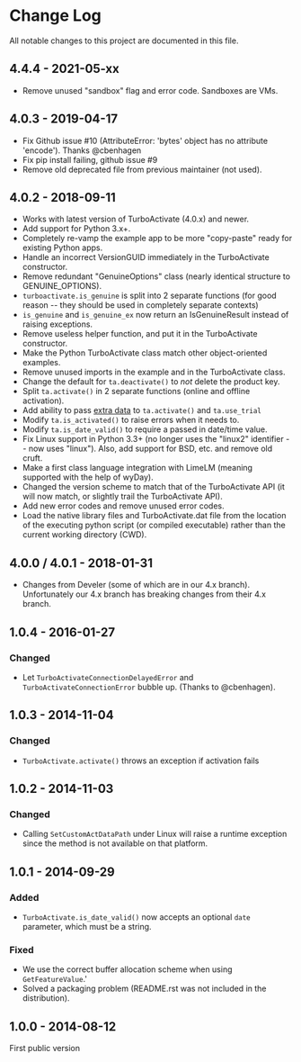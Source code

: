 # Change Log

All notable changes to this project are documented in this file.

## 4.4.4 - 2021-05-xx

* Remove unused "sandbox" flag and error code. Sandboxes are VMs.

## 4.0.3 - 2019-04-17

* Fix Github issue #10 (AttributeError: 'bytes' object has no attribute 'encode'). Thanks @cbenhagen
* Fix pip install failing, github issue #9
* Remove old deprecated file from previous maintainer (not used).


## 4.0.2 - 2018-09-11

* Works with latest version of TurboActivate (4.0.x) and newer.
* Add support for Python 3.x+.
* Completely re-vamp the example app to be more "copy-paste" ready for existing Python apps.
* Handle an incorrect VersionGUID immediately in the TurboActivate constructor.
* Remove redundant "GenuineOptions" class (nearly identical structure to GENUINE_OPTIONS).
* `turboactivate.is_genuine` is split into 2 separate functions (for good reason --
  they should be used in completely separate contexts)
* `is_genuine` and `is_genuine_ex` now return an IsGenuineResult instead of raising exceptions.
* Remove useless helper function, and put it in the TurboActivate constructor.
* Make the Python TurboActivate class match other object-oriented examples.
* Remove unused imports in the example and in the TurboActivate class.
* Change the default for `ta.deactivate()` to *not* delete the product key.
* Split `ta.activate()` in 2 separate functions (online and offline activation).
* Add ability to pass [extra data](https://wyday.com/limelm/help/extra-data/) to `ta.activate()` and `ta.use_trial`
* Modify `ta.is_activated()` to raise errors when it needs to.
* Modify `ta.is_date_valid()` to require a passed in date/time value.
* Fix Linux support in Python 3.3+ (no longer uses the "linux2" identifier --
  now uses "linux"). Also, add support for BSD, etc. and remove old cruft.
* Make a first class language integration with LimeLM (meaning supported with
  the help of wyDay).
* Changed the version scheme to match that of the TurboActivate API (it will now match, or slightly trail the TurboActivate API).
* Add new error codes and remove unused error codes.
* Load the native library files and TurboActivate.dat file from the location of the executing python script (or compiled executable) rather than the current working directory (CWD).


## 4.0.0 / 4.0.1 - 2018-01-31

* Changes from Develer (some of which are in our 4.x branch). Unfortunately our 4.x branch has breaking changes from their 4.x branch.


## 1.0.4 - 2016-01-27

### Changed

* Let `TurboActivateConnectionDelayedError` and `TurboActivateConnectionError` bubble up. (Thanks
  to @cbenhagen).


## 1.0.3 - 2014-11-04

### Changed

* `TurboActivate.activate()` throws an exception if activation fails


## 1.0.2 - 2014-11-03

### Changed

* Calling `SetCustomActDataPath` under Linux will raise a runtime exception since the method is not
  available on that platform.


## 1.0.1 - 2014-09-29

### Added

* `TurboActivate.is_date_valid()` now accepts an optional `date` parameter, which must be a
  string.


### Fixed

* We use the correct buffer allocation scheme when using `GetFeatureValue`.'
* Solved a packaging problem (README.rst was not included in the distribution).


## 1.0.0 - 2014-08-12

First public version
